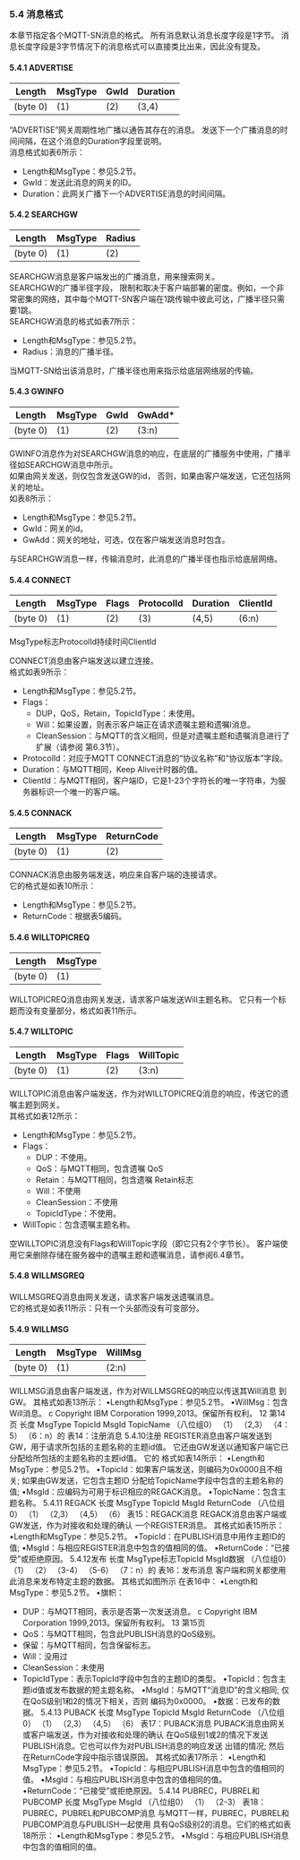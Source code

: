 ### 5.4  消息格式
本章节指定各个MQTT-SN消息的格式。 所有消息默认消息长度字段是1字节。 消息长度字段是3字节情况下的消息格式可以直接类比出来，因此没有提及。   

#### 5.4.1 ADVERTISE
Length | MsgType | GwId | Duration
--- | --- | --- | ---
(byte 0) | (1) | (2) | (3,4)

“ADVERTISE”网关周期性地广播以通告其存在的消息。 发送下一个广播消息的时间间隔，在这个消息的Duration字段里说明。  
消息格式如表6所示：
- Length和MsgType：参见5.2节。
- GwId：发送此消息的网关的ID。
- Duration：此网关广播下一个ADVERTISE消息的时间间隔。

#### 5.4.2 SEARCHGW
Length | MsgType | Radius
--- | --- | --- 
(byte 0) | (1) | (2) 

SEARCHGW消息是客户端发出的广播消息，用来搜索网关。   
SEARCHGW的广播半径字段，
限制和取决于客户端部署的密度。例如，一个非常密集的网络，其中每个MQTT-SN客户端在1跳传输中彼此可达，广播半径只需要1跳。  
SEARCHGW消息的格式如表7所示：
- Length和MsgType：参见5.2节。
- Radius：消息的广播半径。

当MQTT-SN给出该消息时，广播半径也用来指示给底层网络层的传输。

#### 5.4.3 GWINFO
Length | MsgType | GwId | GwAdd*
--- | --- | --- | ---
(byte 0) | (1) | (2) | (3:n)

GWINFO消息作为对SEARCHGW消息的响应，在底层的广播服务中使用，广播半径如SEARCHGW消息中所示。  
如果由网关发送，则仅包含发送GW的id， 否则，如果由客户端发送，它还包括网关的地址。  
如表8所示：  
- Length和MsgType：参见5.2节。
- GwId：网关的id。
- GwAdd：网关的地址，可选，仅在客户端发送消息时包含。  

与SEARCHGW消息一样，传输消息时，此消息的广播半径也指示给底层网络。  

#### 5.4.4 CONNECT
Length | MsgType | Flags | ProtocolId | Duration | ClientId
--- | --- | --- | --- | --- | --- 
(byte 0) | (1) | (2) | (3) | (4,5) | (6:n) 
MsgType标志ProtocolId持续时间ClientId

CONNECT消息由客户端发送以建立连接。   
格式如表9所示：
- Length和MsgType：参见5.2节。
- Flags：
  - DUP，QoS，Retain，TopicIdType：未使用。
  - Will：如果设置，则表示客户端正在请求遗嘱主题和遗嘱l消息。  
  - CleanSession：与MQTT的含义相同，但是对遗嘱主题和遗嘱消息进行了扩展（请参阅
第6.3节）。
- ProtocolId：对应于MQTT CONNECT消息的“协议名称”和“协议版本”字段。
- Duration：与MQTT相同，Keep Alive计时器的值。
- ClientId：与MQTT相同，客户端ID，它是1-23个字符长的唯一字符串，为服务器标识一个唯一的客户端。

#### 5.4.5 CONNACK
Length | MsgType | ReturnCode
--- | --- | --- 
(byte 0) | (1) | (2) 

CONNACK消息由服务端发送，响应来自客户端的连接请求。  
它的格式是如表10所示：
- Length和MsgType：参见5.2节。
- ReturnCode：根据表5编码。

#### 5.4.6 WILLTOPICREQ
Length | MsgType 
--- | --- 
(byte 0) | (1) 

WILLTOPICREQ消息由网关发送，请求客户端发送Will主题名称。
它只有一个标题而没有变量部分，格式如表11所示。  



#### 5.4.7 WILLTOPIC
Length | MsgType | Flags | WillTopic 
--- | --- | --- | ---
(byte 0) | (1)  | (2) | (3:n)

WILLTOPIC消息由客户端发送，作为对WILLTOPICREQ消息的响应，传送它的遗嘱主题到网关。   
其格式如表12所示：
- Length和MsgType：参见5.2节。
- Flags：
  - DUP：不使用。
  - QoS：与MQTT相同，包含遗嘱 QoS
  - Retain：与MQTT相同，包含遗嘱 Retain标志
  - Will：不使用
  - CleanSession：不使用
  - TopicIdType：不使用。
- WillTopic：包含遗嘱主题名称。

空WILLTOPIC消息没有Flags和WillTopic字段（即它只有2个字节长）。 客户端使用它来删除存储在服务器中的遗嘱主题和遗嘱消息，请参阅6.4章节。

#### 5.4.8 WILLMSGREQ
WILLMSGREQ消息由网关发送，请求客户端发送遗嘱消息。  
它的格式是如表11所示：只有一个头部而没有可变部分。

#### 5.4.9 WILLMSG
Length | MsgType | WillMsg
--- | --- | --- 
(byte 0) | (1)  | (2:n) 

WILLMSG消息由客户端发送，作为对WILLMSGREQ的响应以传送其Will消息
到GW。 其格式如表13所示：
•Length和MsgType：参见5.2节。
•WillMsg：包含Will消息。
c Copyright IBM Corporation 1999,2013。保留所有权利。
12
第14页
长度
MsgType TopicId MsgId TopicName
（八位组0）
（1）
（2,3）
（4：5）
（6：n）的
表14：注册消息
5.4.10注册
REGISTER消息由客户端发送到GW，用于请求所包括的主题名称的主题id值。
它还由GW发送以通知客户端它已分配给所包括的主题名称的主题id值。 它的
格式如表14所示：
•Length和MsgType：参见5.2节。
•TopicId：如果客户端发送，则编码为0x0000且不相关; 如果由GW发送，它包含主题ID
分配给TopicName字段中包含的主题名称的值;
•MsgId：应编码为可用于标识相应的REGACK消息。
•TopicName：包含主题名称。
5.4.11 REGACK
长度
MsgType TopicId MsgId ReturnCode
（八位组0）
（1）
（2,3）
（4,5）
（6）
表15：REGACK消息
REGACK消息由客户端或GW发送，作为对接收和处理的确认
一个REGISTER消息。 其格式如表15所示：
•Length和MsgType：参见5.2节。
•TopicId：在PUBLISH消息中用作主题ID的值;
•MsgId：与相应REGISTER消息中包含的值相同的值。
•ReturnCode：“已接受”或拒绝原因。
5.4.12发布
长度
MsgType标志TopicId MsgId数据
（八位组0）
（1）
（2）
（3-4）
（5-6）
（7：n）的
表16：发布消息
客户端和网关都使用此消息来发布特定主题的数据。 其格式如图所示
在表16中：
•Length和MsgType：参见5.2节。
•旗帜：
- DUP：与MQTT相同，表示是否第一次发送消息。
c Copyright IBM Corporation 1999,2013。保留所有权利。
13
第15页
- QoS：与MQTT相同，包含此PUBLISH消息的QoS级别。
- 保留：与MQTT相同，包含保留标志。
- Will：没用过
- CleanSession：未使用
- TopicIdType：表示TopicId字段中包含的主题ID的类型。
•TopicId：包含主题id值或发布数据的短主题名称。
•MsgId：与MQTT“消息ID”的含义相同; 仅在QoS级别1和2的情况下相关，否则
编码为0x0000。
•数据：已发布的数据。
5.4.13 PUBACK
长度
MsgType TopicId MsgId ReturnCode
（八位组0）
（1）
（2,3）
（4,5）
（6）
表17：PUBACK消息
PUBACK消息由网关或客户端发送，作为对接收和处理的确认
在QoS级别1或2的情况下发送PUBLISH消息。它也可以作为对PUBLISH消息的响应发送
出错的情况; 然后在ReturnCode字段中指示错误原因。 其格式如表17所示：
•Length和MsgType：参见5.2节。
•TopicId：与相应PUBLISH消息中包含的值相同的值。
•MsgId：与相应PUBLISH消息中包含的值相同的值。
•ReturnCode：“已接受”或拒绝原因。
5.4.14 PUBREC，PUBREL和PUBCOMP
长度
MsgType MsgId
（八位组0）
（1）
（2-3）
表18：PUBREC，PUBREL和PUBCOMP消息
与MQTT一样，PUBREC，PUBREL和PUBCOMP消息与PUBLISH一起使用
具有QoS级别2的消息。它们的格式如表18所示：
•Length和MsgType：参见5.2节。
•MsgId：与相应PUBLISH消息中包含的值相同的值。 

